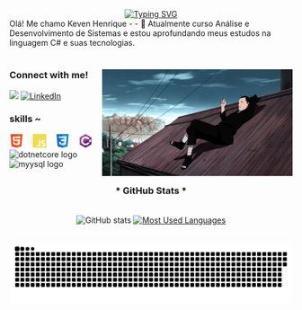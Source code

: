 <div align="center">
 <a href="https://git.io/typing-svg"><img src="https://readme-typing-svg.demolab.com?font=Fira+Code&pause=1000&color=1DF779&width=435&lines=Seja+Bem+Vindo+ao+meu+perfil!" alt="Typing SVG" /></a>
</div>
 Olá! Me chamo Keven Henrique
 -
- 🌱 Atualmente curso Análise e Desenvolvimento de Sistemas e estou aprofundando meus estudos na linguagem C# e suas tecnologias.
  
#
  <img align="right" alt="" height="190px" src="https://github.com/kevenhenrique/kevenhenrique/blob/main/download%20(1).gif">

<h3 align="left">Connect with me!</h3>

<a href = "mailto:kevenhenrique031@gmail.com"><img src="https://img.shields.io/badge/-Gmail-%23333?style=for-the-badge&logo=gmail&logoColor=white" target="_blank"></a>
[![LinkedIn](https://img.shields.io/badge/-LinkedIn-000?style=for-the-badge&logo=linkedin)](https://www.linkedin.com/in/keven-henrique-7b9329258/)


  
<h3 align="left">skills ~</h3>
<div align="left">
  <img src="https://raw.githubusercontent.com/devicons/devicon/master/icons/html5/html5-original.svg" height="25" alt="html5 logo"  />
  <img width="8" />
  <img src="https://raw.githubusercontent.com/devicons/devicon/master/icons/javascript/javascript-plain.svg" height="25" alt="JS logo" />
  <img width="8" />
  <img src="https://raw.githubusercontent.com/devicons/devicon/master/icons/css3/css3-original.svg" height="25" alt="css logo" />
  <img width="8" />
  <img src="https://raw.githubusercontent.com/devicons/devicon/master/icons/csharp/csharp-original.svg" height="25" alt="c# logo" />
  <img width="8" />
  <img src="https://cdn.jsdelivr.net/gh/devicons/devicon@latest/icons/dotnetcore/dotnetcore-original.svg" height="25" alt="dotnetcore logo" />
  <img width="8" />
  <img src="https://cdn.jsdelivr.net/gh/devicons/devicon@latest/icons/mysql/mysql-plain-wordmark.svg" height="25" alt="myysql logo" />
  <img width="8" />
  
  <img width="8" />
  
  <img width="8" />
  
  <img width="8" />

</div>

  ##
  
<div style="text-align: center;" align="center">
  <h3>* GitHub Stats *</h3>
  <br>
  <img src="https://github-readme-stats-git-masterrstaa-rickstaa.vercel.app/api?username=kevenhenrique&hide_title=true&show_icons=true&include_all_commits=false&count_private=true&line_height=25&hide=issues&bg_color=&title_color=&text_color=&border_radius=3&border_color=c&icon_color=&theme=blue-green" alt="GitHub stats">

  <a href="https://github.com/kevenhenrique/github-readme-stats">
    <img src="https://github-readme-stats-git-masterrstaa-rickstaa.vercel.app/api/top-langs/?username=kevenhenrique&line_height=10&card_width=290&layout=compact&hide_title=false&count_private=true&langs_count=4&show_icons=true&title_color=&hide=html,scss,less&bg_color=&text_color=&border_radius=3&border_color=&count_private=true&theme=blue-green" alt="Most Used Languages">
  </a>
</div>








  
##
<picture align="center">
  <source media="(prefers-color-scheme: dark)" srcset="https://raw.githubusercontent.com/kevenhenrique/kevenhenrique/output/github-contribution-grid-snake-dark.svg">
  <source media="(prefers-color-scheme: light)" srcset="https://raw.githubusercontent.com/keven/kevenhenrique/output/github-contribution-grid-snake-dark.svg">
  <img align="center" alt="github contribution grid snake animation" src="https://raw.githubusercontent.com/kevenhenrique/kevenhenrique/output/github-contribution-grid-snake.svg">
</picture>
